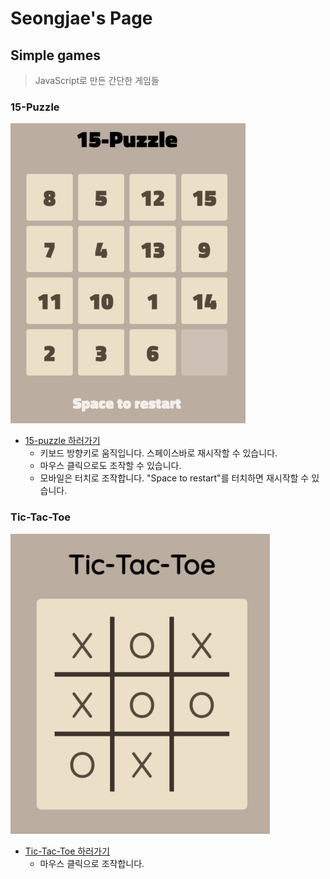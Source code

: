 # Seongjae's Page



## Simple games

> JavaScript로 만든 간단한 게임들

### 15-Puzzle

![15_puzzle](README.assets/15_puzzle.png)

- [15-puzzle 하러가기](https://seongjaee.github.io/simple_games/15-puzzle.html)
  - 키보드 방향키로 움직입니다. 스페이스바로 재시작할 수 있습니다.
  - 마우스 클릭으로도 조작할 수 있습니다.
  - 모바일은 터치로 조작합니다. "Space to restart"를 터치하면 재시작할 수 있습니다.

### Tic-Tac-Toe

![tic-tac-toe](README.assets/tic-tac-toe.png)

- [Tic-Tac-Toe 하러가기](https://seongjaee.github.io/simple_games/tic-tac-toe.html)
  - 마우스 클릭으로 조작합니다.
